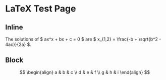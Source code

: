 # LaTeX Test Page

## Inline

The solutions of $ ax^x + bx + c = 0 $ are $ x_{1,2} = \frac{-b + \sqrt{b^2 - 4ac}}{2a} $.

## Block

$$
\begin{align}
a & b & c \\
d & e & f \\
g & h & i
\end{align}
$$

